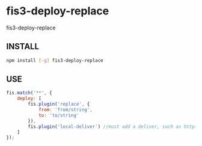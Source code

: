 # fis3-deploy-replace
fis3-deploy-replace


## INSTALL

```bash
npm install [-g] fis3-deploy-replace
```

## USE

```js
fis.match('**', {
    deploy: [
        fis.plugin('replace', {
            from: 'from/string',
            to: 'to/string'
        }),
        fis.plugin('local-deliver') //must add a deliver, such as http-push, local-deliver
    ]
});
```
